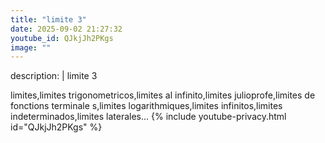 ```yaml
---
title: "limite 3"
date: 2025-09-02 21:27:32 
youtube_id: QJkjJh2PKgs
image: ""
---
```

description: |
  limite 3
  
  
  
  limites,limites trigonometricos,limites al infinito,limites julioprofe,limites de fonctions terminale s,limites logarithmiques,limites infinitos,limites indeterminados,limites laterales...
{% include youtube-privacy.html id="QJkjJh2PKgs" %}
